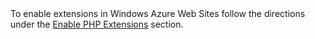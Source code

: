 <div class="alert alert-info">
To enable extensions in Windows Azure Web Sites follow the directions under the <a href="#enable-php-extensions" class="alert-link">Enable PHP Extensions</a> section.
</div>